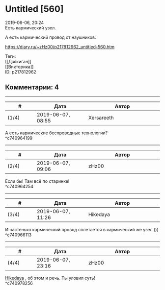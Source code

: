 Untitled [560]
==============

  
2019-06-06, 20:24  
 Есть кармический узел.   
   
 А есть кармический провод от наушников.   
  
<https://diary.ru/~zHz00/p217812962_untitled-560.htm>  
  
Теги:  
[[Дзякиган]]  
[[Викторика]]  
ID: p217812962  


Комментарии: 4
--------------

  


---



|         #         |              Дата              |                     Автор                     |           ID           |
| --- | --- | --- | --- |
| (1/4) | 2019-06-07, 08:55 | Xersareeth | c740964199 |

  
 А есть кармические беспроводные технологии?   
 ^c740964199

---



|         #         |              Дата              |                     Автор                     |           ID           |
| --- | --- | --- | --- |
| (2/4) | 2019-06-07, 09:06 | zHz00 | c740964254 |

  
 Если бы! Там всё по старинке!   
 ^c740964254

---



|         #         |              Дата              |                     Автор                     |           ID           |
| --- | --- | --- | --- |
| (3/4) | 2019-06-07, 11:26 | Hikedaya | c740966113 |

  
 И частенько кармический провод сплетается в кармический же узел )))   
 ^c740966113

---



|         #         |              Дата              |                     Автор                     |           ID           |
| --- | --- | --- | --- |
| (4/4) | 2019-06-07, 23:16 | zHz00 | c740978256 |

  
  [Hikedaya](http://hikedaya.diary.ru "Записная книжка")  , об этом и речь. Ты уловил суть!   
 ^c740978256